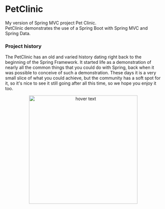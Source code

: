 # PetClinic
My version of Spring MVC project Pet Clinic.  
PetClinic demonstrates the use of a Spring Boot with Spring MVC and Spring Data.

### Project history
The PetClinic has an old and varied history dating right back to the beginning of the Spring Framework. It started life as a demonstration of nearly all the common things that you could do with Spring, back when it was possible to conceive of such a demonstration. These days it is a very small slice of what you could achieve, but the community has a soft spot for it, so it's nice to see it still going after all this time, so we hope you enjoy it too.


<p align="center">
  <img src="github.com/SimiAlex/PetClinic/blob/master/pet-clinic-web/src/main/resources/static/resources/images/Capture.PNG" width="350" title="hover text">
</p>
